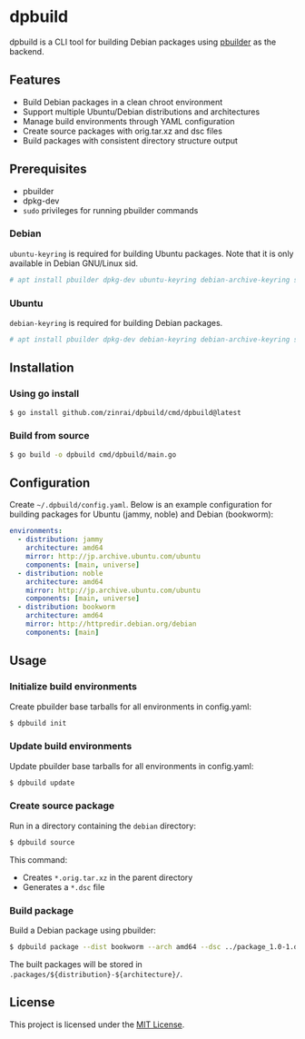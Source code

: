# dpbuild

dpbuild is a CLI tool for building Debian packages using [pbuilder](https://pbuilder-team.pages.debian.net/pbuilder/) as the backend.

## Features

- Build Debian packages in a clean chroot environment
- Support multiple Ubuntu/Debian distributions and architectures
- Manage build environments through YAML configuration
- Create source packages with orig.tar.xz and dsc files
- Build packages with consistent directory structure output

## Prerequisites

- pbuilder
- dpkg-dev
- `sudo` privileges for running pbuilder commands

### Debian

`ubuntu-keyring` is required for building Ubuntu packages. Note that it is only available in Debian GNU/Linux sid.

```bash
# apt install pbuilder dpkg-dev ubuntu-keyring debian-archive-keyring sudo
```

### Ubuntu

`debian-keyring` is required for building Debian packages.

```bash
# apt install pbuilder dpkg-dev debian-keyring debian-archive-keyring sudo
```

## Installation

### Using go install

```bash
$ go install github.com/zinrai/dpbuild/cmd/dpbuild@latest
```

### Build from source

```bash
$ go build -o dpbuild cmd/dpbuild/main.go
```

## Configuration

Create `~/.dpbuild/config.yaml`. Below is an example configuration for building packages for Ubuntu (jammy, noble) and Debian (bookworm):

```yaml
environments:
  - distribution: jammy
    architecture: amd64
    mirror: http://jp.archive.ubuntu.com/ubuntu
    components: [main, universe]
  - distribution: noble
    architecture: amd64
    mirror: http://jp.archive.ubuntu.com/ubuntu
    components: [main, universe]
  - distribution: bookworm
    architecture: amd64
    mirror: http://httpredir.debian.org/debian
    components: [main]
```

## Usage

### Initialize build environments

Create pbuilder base tarballs for all environments in config.yaml:

```bash
$ dpbuild init
```

### Update build environments

Update pbuilder base tarballs for all environments in config.yaml:

```bash
$ dpbuild update
```

### Create source package

Run in a directory containing the `debian` directory:

```bash
$ dpbuild source
```

This command:
- Creates `*.orig.tar.xz` in the parent directory
- Generates a `*.dsc` file

### Build package

Build a Debian package using pbuilder:

```bash
$ dpbuild package --dist bookworm --arch amd64 --dsc ../package_1.0-1.dsc
```

The built packages will be stored in `.packages/${distribution}-${architecture}/`.

## License

This project is licensed under the [MIT License](./LICENSE).
